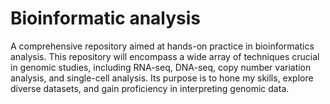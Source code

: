 # Bioinformatic analysis
A comprehensive repository aimed at hands-on practice in bioinformatics analysis. This repository will encompass a wide array of techniques crucial in genomic studies, including RNA-seq, DNA-seq, copy number variation analysis, and single-cell analysis. Its purpose is to hone my skills, explore diverse datasets, and gain proficiency in interpreting genomic data.
